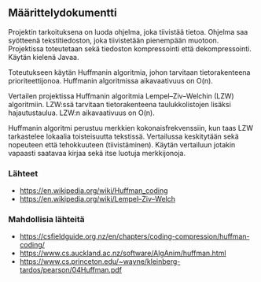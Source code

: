 ## Määrittelydokumentti

Projektin tarkoituksena on luoda ohjelma, joka tiivistää tietoa. Ohjelma saa syötteenä tekstitiedoston, joka tiivistetään pienempään muotoon. Projektissa toteutetaan sekä tiedoston kompressointi että dekompressointi. Käytän kielenä Javaa.

Toteutukseen käytän Huffmanin algoritmia, johon tarvitaan tietorakenteena prioriteettijonoa. Huffmanin algoritmissa aikavaativuus on O(n).

Vertailen projektissa Huffmanin algoritmia Lempel–Ziv–Welchin (LZW) algoritmiin. LZW:ssä tarvitaan tietorakenteena taulukkolistojen lisäksi hajautustaulua. LZW:n aikavaativuus on O(n).

Huffmanin algoritmi perustuu merkkien kokonaisfrekvenssiin, kun taas LZW tarkastelee lokaalia toisteisuutta tekstissä. Vertailussa keskitytään sekä nopeuteen että tehokkuuteen (tiivistäminen). Käytän vertailuun jotakin vapaasti saatavaa kirjaa sekä itse luotuja merkkijonoja.

### Lähteet
- https://en.wikipedia.org/wiki/Huffman_coding
- https://en.wikipedia.org/wiki/Lempel–Ziv–Welch

### Mahdollisia lähteitä
- https://csfieldguide.org.nz/en/chapters/coding-compression/huffman-coding/
- https://www.cs.auckland.ac.nz/software/AlgAnim/huffman.html
- https://www.cs.princeton.edu/~wayne/kleinberg-tardos/pearson/04Huffman.pdf